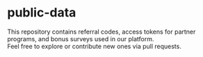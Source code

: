 # public-data

This repository contains referral codes, access tokens for partner programs, and bonus surveys used in our platform.  
Feel free to explore or contribute new ones via pull requests.
